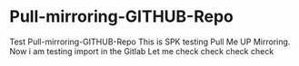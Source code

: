 # Pull-mirroring-GITHUB-Repo
Test Pull-mirroring-GITHUB-Repo
This is SPK testing Pull Me UP Mirroring.
Now i am testing import in the Gitlab
Let me check check check check 
